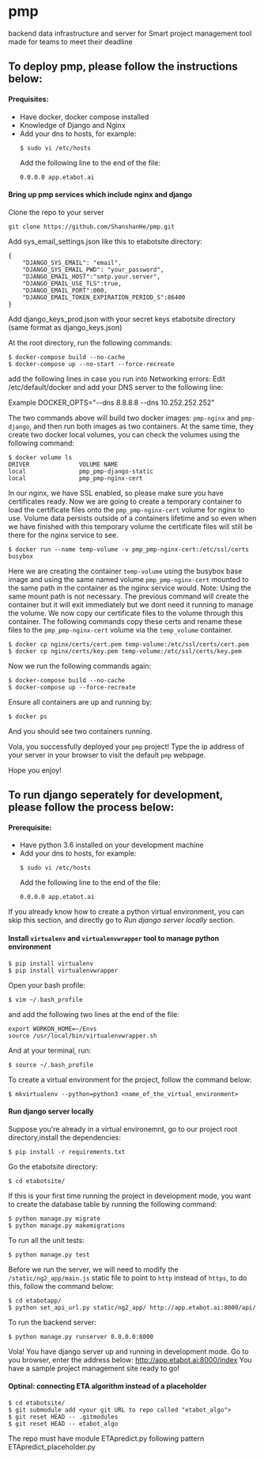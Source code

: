 # pmp

backend data infrastructure and server for Smart project management tool made for teams to meet their deadline


## To deploy pmp, please follow the instructions below:

#### Prequisites:
* Have docker, docker compose installed
* Knowledge of Django and Nginx
* Add your dns to hosts, for example:
  ``` 
  $ sudo vi /etc/hosts
  ```
  Add the following line to the end of the file:
  ```
  0.0.0.0 app.etabot.ai
  ```

#### Bring up pmp services which include nginx and django
Clone the repo to your server
```
git clone https://github.com/ShanshanHe/pmp.git
```

Add sys_email_settings.json like this to etabotsite directory:
```
{
    "DJANGO_SYS_EMAIL": "email",
    "DJANGO_SYS_EMAIL_PWD": "your_password",
    "DJANGO_EMAIL_HOST":"smtp.your.server",
    "DJANGO_EMAIL_USE_TLS":true,
    "DJANGO_EMAIL_PORT":000,
    "DJANGO_EMAIL_TOKEN_EXPIRATION_PERIOD_S":86400
}
```

Add django_keys_prod.json with your secret keys etabotsite directory (same format as django_keys.json)

At the root directory, run the following commands:
```
$ docker-compose build --no-cache
$ docker-compose up --no-start --force-recreate
```
add the following lines in case you run into Networking errors:
Edit /etc/default/docker and add your DNS server to the following line:

Example 
DOCKER_OPTS="--dns 8.8.8.8 --dns 10.252.252.252"

The two commands above will build two docker images: `pmp-nginx` and `pmp-django`, and then run both images as two containers. At the same time, they create two docker local volumes, you can check the volumes using the following command:

```
$ docker volume ls
DRIVER              VOLUME NAME
local               pmp_pmp-django-static
local               pmp_pmp-nginx-cert
```

In our nginx, we have SSL enabled, so please make sure you have certificates ready. Now we are going to create a temporary container to load the certificate files onto the `pmp_pmp-nginx-cert` volume for nginx to use. Volume data persists outside of a containers lifetime and so even when we have finished with this temporary volume the certificate files will still be there for the nginx service to see.
```
$ docker run --name temp-volume -v pmp_pmp-nginx-cert:/etc/ssl/certs busybox
```
Here we are creating the container `temp-volume` using the busybox base image and using the same named volume `pmp_pmp-nginx-cert` mounted to the same path in the container as the nginx service would.
Note: Using the same mount path is not necessary.
The previous command will create the container but it will exit immediately but we dont need it running to manage the volume.
We now copy our certificate files to the volume through this container. The following commands copy these certs and rename these files to the `pmp_pmp-nginx-cert` volume via the `temp_volume` container.
```
$ docker cp nginx/certs/cert.pem temp-volume:/etc/ssl/certs/cert.pem
$ docker cp nginx/certs/key.pem temp-volume:/etc/ssl/certs/key.pem
```

Now we run the following commands again:
```
$ docker-compose build --no-cache
$ docker-compose up --force-recreate
```
Ensure all containers are up and running by:
```
$ docker ps
```
And you should see two containers running.

Vola, you successfully deployed your `pmp` project! Type the ip address of your server in your browser to visit the default `pmp` webpage. 

Hope you enjoy!

## To run django seperately for development, please follow the process below:

#### Prerequisite:
* Have python 3.6 installed on your development machine
* Add your dns to hosts, for example:
  ``` 
  $ sudo vi /etc/hosts
  ```
  Add the following line to the end of the file:
  ```
  0.0.0.0 app.etabot.ai
  ```

If you already know how to create a python virtual environment, you can skip this section, and directly go to *Run django server locally* section.
#### Install `virtualenv` and `virtualenvwrapper` tool to manage python environment
```
$ pip install virtualenv
$ pip install virtualenvwrapper
```
Open your bash profile:
```
$ vim ~/.bash_profile
```
and add the following two lines at the end of the file:
```
export WORKON_HOME=~/Envs
source /usr/local/bin/virtualenvwrapper.sh
```
And at your terminal, run:
```
$ source ~/.bash_profile
```

To create a virtual environment for the project, follow the command below:
```
$ mkvirtualenv --python=python3 <name_of_the_virtual_environment>
```
#### Run django server locally
Suppose you're already in a virtual environemnt, go to our project root directory,install the dependencies:
```
$ pip install -r requirements.txt
```
Go the etabotsite directory:
```
$ cd etabotsite/
```
If this is your first time running the project in development mode, you want to create the database table by running the following command:
```
$ python manage.py migrate
$ python manage.py makemigrations
```
To run all the unit tests:
```
$ python manage.py test
```
Before we run the server, we will need to modify the `/static/ng2_app/main.js` static file to point to `http` instead of `https`, to do this, follow the command below:
```
$ cd etabotapp/
$ python set_api_url.py static/ng2_app/ http://app.etabot.ai:8000/api/
```
To run the backend server:
```
$ python manage.py runserver 0.0.0.0:8000
```

Vola! You have django server up and running in development mode. Go to you browser, enter the address below:
http://app.etabot.ai:8000/index
You have a sample project management site ready to go!


#### Optinal: connecting ETA algorithm instead of a placeholder
```
$ cd etabotsite/
$ git submodule add <your git URL to repo called "etabot_algo">
$ git reset HEAD -- .gitmodules
$ git reset HEAD -- etabot_algo
```

The repo must have module ETApredict.py following pattern ETApredict_placeholder.py
